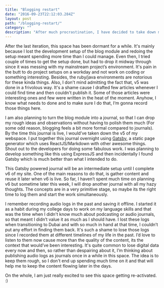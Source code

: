 ```yaml
---
title: "Blogging restart"
date: "2016-09-23T22:12:03.284Z"
layout: post
path: "/blogging-restart/"
category: ""
description: "After much procrastination, I have decided to take down my current site and replace it with an intermediate journal which is developed using Gatsby. This journal will be up in a few days, once that process is complete."
---
```


After the last iteration, this space has been dormant for a while. It's mainly because I lost the development setup of the blog module and redoing the setup meant spending more time than I could manage. Even then, I tried couple of times to get the setup done, but had to drop it midway through since it was messing with my mainstream project’s environment. It's pain in the butt to do project setups on a workday and not work on coding or something interesting. Besides, the ruby/java environments are notorious for these kinda things. Also, I don't mind admitting the fact that, v5 was done in a frivolous way. It's a shame cause I drafted few articles whenever I could find time and then couldn't publish it. Some of those articles were interesting ones and few were written in the heat of the moment. Anyhow, I know what needs to done and to make sure I do that, I‘m gonna record those things here.

I am also planning to turn the blog module into a journal, so that I can drop my rough ideas and observations without having to polish them much (For some odd reason, blogging feels a bit more formal compared to journals). By the time this journal is live, I would’ve taken down the v5 of my webspace. I put together this journal overnight using [Gatsby](https://github.com/gatsbyjs/gatsby), a static page generator which uses ReactJS/Markdown with other awesome things. Shout out to the developers for doing some fabulous work. I was planning to develop something like this using ExpressJS and then incidentally I found Gatsby which is much better than what I intended to do.

This Gatsby powered journal will be an intermediate setup until I complete v6 of my site. One of the main reasons to do that, is gather content and reuse it later when v6 is live. So far, I haven’t spent much time on planning v6 but sometime later this week, I will drop another journal with all my hazy thoughts. The concepts are in a very primitive stage, so maybe its the right time to log them and start the work simultaneously.

I remember recording audio logs in the past and saving it offline. I started it as a habit during my college days to work on my language skills and that was the time when I didn't know much about podcasting or audio journals, so that meant I didn’t value it as much as I should have. I lost these logs when transitioning to Dubai and with so much in hand at that time, I couldn’t put any effort in finding them back. It's such a shame to lose those logs since I recorded them at different timelines of my life in the past. I’d love to listen to them now cause more than the quality of the content, its the context that would’ve been interesting. It's quite common to lose digital data every now and then, so rather than despairing about it, I’m thinking about publishing audio logs as journals once in a while in this space. The idea is to keep them rough, so I don't end up spending much time on it and that will help me to keep the content flowing later in the days.

On the whole, I am just really excited to see this space getting re-activated. :)

